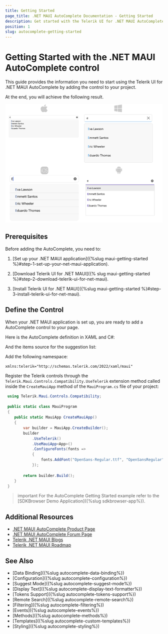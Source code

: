 ```yaml
---
title: Getting Started
page_title: .NET MAUI AutoComplete Documentation - Getting Started
description: Get started with the Telerik UI for .NET MAUI AutoComplete control and add the control to your .NET MAUI project
position: 1
slug: autocomplete-getting-started
---
```


# Getting Started with the .NET MAUI AutoComplete control

This guide provides the information you need to start using the Telerik UI for .NET MAUI AutoComplete by adding the control to your project.

At the end, you will achieve the following result.

![AutoComplete Getting Started](images/autocomplete-getting-started.png)

## Prerequisites

Before adding the AutoComplete, you need to:

1. [Set up your .NET MAUI application]({%slug maui-getting-started %}#step-1-set-up-your-net-maui-application).

1. [Download Telerik UI for .NET MAUI]({% slug maui-getting-started %}#step-2-download-telerik-ui-for-net-maui).

1. [Install Telerik UI for .NET MAUI]({%slug maui-getting-started %}#step-3-install-telerik-ui-for-net-maui).

## Define the Control

When your .NET MAUI application is set up, you are ready to add a AutoComplete control to your page.

Here is the AutoComplete definition in XAML and C#:

<snippet id='autocomplete-getting-started-xaml' />
<snippet id='autocomplete-getting-started-csharp' />

And the items source for the suggestion list:

<snippet id='autocomplete-getting-started-items-source'/>

Add the following namespace:

```XAML
xmlns:telerik="http://schemas.telerik.com/2022/xaml/maui"
```

Register the Telerik controls through the `Telerik.Maui.Controls.Compatibility.UseTelerik` extension method called inside the `CreateMauiApp` method of the `MauiProgram.cs` file of your project:

```C#
 using Telerik.Maui.Controls.Compatibility;

 public static class MauiProgram
 {
	public static MauiApp CreateMauiApp()
	{
		var builder = MauiApp.CreateBuilder();
		builder
			.UseTelerik()
			.UseMauiApp<App>()
			.ConfigureFonts(fonts =>
			{
				fonts.AddFont("OpenSans-Regular.ttf", "OpenSansRegular");
			});

		return builder.Build();
	}
 }           
```

>important For the AutoComplete Getting Started example refer to the [SDKBrowser Demo Application]({%slug sdkbrowser-app%}).

## Additional Resources

- [.NET MAUI AutoComplete Product Page](https://www.telerik.com/maui-ui/autocomplete)
- [.NET MAUI AutoComplete Forum Page](https://www.telerik.com/forums/maui?tagId=1978)
- [Telerik .NET MAUI Blogs](https://www.telerik.com/blogs/mobile-net-maui)
- [Telerik .NET MAUI Roadmap](https://www.telerik.com/support/whats-new/maui-ui/roadmap)

## See Also

- [Data Binding]({%slug autocomplete-data-binding%})
- [Configuration]({%slug autocomplete-configuration%})
- [Suggest Mode]({%slug autocomplete-suggest-mode%})
- [Display Text]({%slug autocomplete-display-text-formatter%})
- [Tokens Support]({%slug autocomplete-tokens-support%})
- [Remote Search]({%slug autocomplete-remote-search%})
- [Filtering]({%slug autocomplete-filtering%})
- [Events]({%slug autocomplete-events%})
- [Methods]({%slug autocomplete-methods%})
- [Templates]({%slug autocomplete-custom-templates%})
- [Styling]({%slug autocomplete-styling%})

